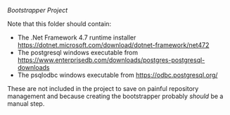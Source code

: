 ﻿*Bootstrapper Project*

Note that this folder should contain:
* The .Net Framework 4.7 runtime installer https://dotnet.microsoft.com/download/dotnet-framework/net472
* The postgresql windows executable from https://www.enterprisedb.com/downloads/postgres-postgresql-downloads
* The psqlodbc windows executable from https://odbc.postgresql.org/

These are not included in the project to save on painful repository management and because creating the bootstrapper probably _should_ be a manual step.

